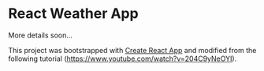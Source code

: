 
# React Weather App


More details soon...

This project was bootstrapped with [Create React App](https://github.com/facebookincubator/create-react-app) and modified from the following tutorial (https://www.youtube.com/watch?v=204C9yNeOYI).


